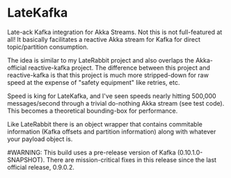 # LateKafka
Late-ack Kafka integration for Akka Streams.  Not this is not full-featured at all!  It basically facilitates a reactive Akka stream for Kafka for direct topic/partition consumption.

The idea is similar to my LateRabbit project and also overlaps the Akka-official reactive-kafka project.  The difference between this project and reactive-kafka is that this project is much more stripped-down for raw speed at the expense of "safety equipment" like retries, etc.

Speed is king for LateKafka, and I've seen speeds nearly hitting 500,000 messages/second through a trivial do-nothing Akka stream (see test code).  This becomes a theoretical bounding-box for performance.

Like LateRabbit there is an object wrapper that contains commitable information (Kafka offsets and partition information) along with whatever your payload object is.

#WARNING: This build uses a pre-release version of Kafka (0.10.1.0-SNAPSHOT).  There are mission-critical fixes in this release since
the last official release, 0.9.0.2.